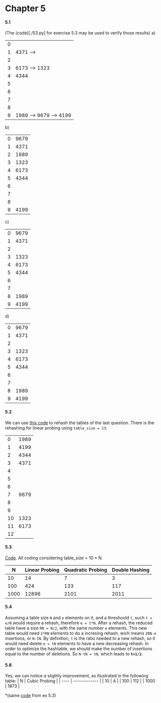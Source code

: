 # Chapter 5

#### 5.1

(The (code)[./53.py] for exercise 5.3 may be used to verify those results)
a)

|     |                        |
| --- | ---------------------- |
| 0   |                        |
| 1   | 4371 -->               |
| 2   |                        |
| 3   | 6173 --> 1323          |
| 4   | 4344                   |
| 5   |                        |
| 6   |                        |
| 7   |                        |
| 8   |                        |
| 9   | 1989 --> 9679 --> 4199 |

b)

|     |      |
| --- | ---- |
| 0   | 9679 |
| 1   | 4371 |
| 2   | 1989 |
| 3   | 1323 |
| 4   | 6173 |
| 5   | 4344 |
| 6   |      |
| 7   |      |
| 8   |      |
| 9   | 4199 |

c)

|     |      |
| --- | ---- |
| 0   | 9679 |
| 1   | 4371 |
| 2   |      |
| 3   | 1323 |
| 4   | 6173 |
| 5   | 4344 |
| 6   |      |
| 7   |      |
| 8   | 1989 |
| 9   | 4199 |

d)

|     |      |
| --- | ---- |
| 0   | 9679 |
| 1   | 4371 |
| 2   |      |
| 3   | 1323 |
| 4   | 6173 |
| 5   | 4344 |
| 6   |      |
| 7   |      |
| 8   | 1989 |
| 9   | 4199 |

#### 5.2

We can use [this code](./53.py) to rehash the tables of the last question. There is the rehashing for linear probing using `table_size = 13`:

|     |      |
| --- | ---- |
| 0   | 1989 |
| 1   | 4199 |
| 2   | 4344 |
| 3   | 4371 |
| 4   |      |
| 5   |      |
| 6   |      |
| 7   | 9679 |
| 8   |      |
| 9   |      |
| 10  | 1323 |
| 11  | 6173 |
| 12  |      |

#### 5.3

[Code](./53.py).
All coding considering table_size = 10 \* N.

| N    | Linear Probing | Quadratic Probing | Double Hashing |
| ---- | -------------- | ----------------- | -------------- |
| 10   | 14             | 7                 | 3              |
| 100  | 424            | 133               | 117            |
| 1000 | 12896          | 2101              | 2011           |

#### 5.4

Assuming a table size `N` and `e` elements on it, and a threshould `t`, such `t = e/N` would require a rehash, therefore `e = t*N`. After a rehash, the reduced table have a size `RN = N/2`, with the same number `e` elements. This new table would need `2*RN` elements to do a incresing rehash, wich means `2RN-e` insertions, or `N-tN`. By definition, `t` is the ratio needed to a new rehash, so it would need delete `e = tN` elements to have a new decreasing rehash. In order to optimize the hashtable, we should make the number of insertions equal to the number of deletions. So `N-tN = tN`, which leads to **`t=1/2`**.

#### 5.8
Yes, we can notice a sligthly improvement, as illustrated in the following table: 
| N    | Cubic Probing |
| ---- | ------------- |
| 10   | 4             |
| 100  | 112           |
| 1000 | 1873          |

*(same [code](./53.py) from ex 5.3)